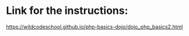 <h1>Link for the instructions:</h1>

https://wildcodeschool.github.io/php-basics-dojo/dojo_php_basics2.html
